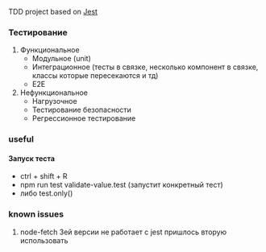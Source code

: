 TDD project based on [Jest](https://jestjs.io/)

### Тестирование
1. Функциональное
    - Модульное (unit)
    - Интеграционное (тесты в связке, несколько компонент в связке, классы которые пересекаются и тд)
    - E2E
2. Нефункциональное
    - Нагрузочное
    - Тестирование безопасности
    - Регрессионное тестирование

### useful
#### Запуск теста 
 - ctrl + shift + R
 - npm run test validate-value.test (запустит конкретный тест)
 - либо test.only()

### known issues 
1) node-fetch 3ей версии не работает с jest пришлось вторую использовать
